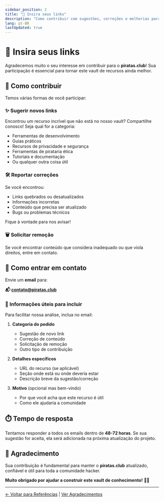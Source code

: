 ```yaml
---
sidebar_position: 2
title: "🔗 Insira seus links"
description: "Como contribuir com sugestões, correções e melhorias para o projeto"
lang: pt-BR
lastUpdated: true
---
```


# 🔗 Insira seus links

Agradecemos muito o seu interesse em contribuir para o **piratas.club**! Sua participação é essencial para tornar este vault de recursos ainda melhor.

## 💌 Como contribuir

Temos várias formas de você participar:

### ✨ **Sugerir novos links**

Encontrou um recurso incrível que não está no nosso vault? Compartilhe conosco! Seja qual for a categoria:
- Ferramentas de desenvolvimento
- Guias práticos
- Recursos de privacidade e segurança
- Ferramentas de pirataria ética
- Tutoriais e documentação
- Ou qualquer outra coisa útil

### 🛠️ **Reportar correções**

Se você encontrou:
- Links quebrados ou desatualizados
- Informações incorretas
- Conteúdo que precisa ser atualizado
- Bugs ou problemas técnicos

Fique à vontade para nos avisar!

### 🗑️ **Solicitar remoção**

Se você encontrar conteúdo que considera inadequado ou que viola direitos, entre em contato.

## 📧 Como entrar em contato

Envie um **email** para:

**📬 contato@piratas.club**

### 📝 Informações úteis para incluir

Para facilitar nossa análise, inclua no email:

1. **Categoria do pedido**
   - Sugestão de novo link
   - Correção de conteúdo
   - Solicitação de remoção
   - Outro tipo de contribuição

2. **Detalhes específicos**
   - URL do recurso (se aplicável)
   - Seção onde está ou onde deveria estar
   - Descrição breve da sugestão/correção

3. **Motivo** (opcional mas bem-vindo)
   - Por que você acha que este recurso é útil
   - Como ele ajudaria a comunidade

## ⏱️ Tempo de resposta

Tentamos responder a todos os emails dentro de **48-72 horas**. Se sua sugestão for aceita, ela será adicionada na próxima atualização do projeto.

## 🙏 Agradecimento

Sua contribuição é fundamental para manter o **piratas.club** atualizado, confiável e útil para toda a comunidade hacker. 

**Muito obrigado por ajudar a construir este vault de conhecimento!** 🏴‍☠️

---

[← Voltar para Referências](./index) | [Ver Agradecimentos](./agradecimentos)


